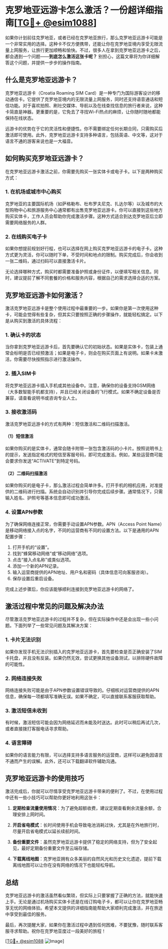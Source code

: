 # 克罗地亚远游卡怎么激活？一份超详细指南[[TG💪+ @esim1088](https://t.me/s/esim1088)]

如果你计划前往克罗地亚，或者已经在克罗地亚旅行，那么克罗地亚远游卡可能是一个非常实用的选择。这种卡不仅方便携带，还能让你在克罗地亚境内享受无限流量上网服务，让旅行更加顺畅和愉快。不过，很多人在拿到克罗地亚远游卡之后，都会遇到一个问题——**到底怎么激活这张卡呢？** 别担心，这篇文章将为你详细解答这个问题，并提供一步步的操作指南。

## 什么是克罗地亚远游卡？

克罗地亚远游卡（Croatia Roaming SIM Card）是一种专门为国际游客设计的移动通信卡。它提供了克罗地亚境内的无限流量上网服务，同时还支持语音通话和短信功能。对于喜欢拍照、刷社交媒体、导航以及在线查找信息的旅行者来说，这种卡简直是神器。更重要的是，它免去了寻找Wi-Fi热点的麻烦，让你随时随地都能保持在线状态。

远游卡的优势在于它的灵活性和便捷性。你不需要绑定任何长期合同，只需购买后激活即可使用。此外，克罗地亚远游卡支持多种语言，包括英语、中文等，这对于语言不通的游客来说也是一大福音。

## 如何购买克罗地亚远游卡？

在克罗地亚远游卡激活之前，你需要先购买一张实体卡或电子卡。以下是两种购买方式：

### 1. 在机场或城市中心购买

克罗地亚的主要国际机场（如萨格勒布、杜布罗夫尼克、扎达尔等）以及城市的大型购物中心和旅游服务中心通常都有出售克罗地亚远游卡。你可以直接到这些地方购买实体卡，工作人员会帮助你完成激活步骤。这种方式适合到达克罗地亚后立即需要网络服务的人群。

### 2. 在线购买电子卡

如果你想提前规划好行程，也可以选择在网上购买克罗地亚远游卡的电子卡。这种方式更为灵活，你可以随时下单，不受时间和地点的限制。购买完成后，你会收到一张二维码，通过扫码可以直接激活卡片。

无论选择哪种方式，购买时都需要准备护照或身份证件，以便填写相关信息。同时，建议提前了解不同套餐的价格和服务内容，根据自己的需求选择合适的方案。

## 克罗地亚远游卡如何激活？

激活克罗地亚远游卡是整个使用过程中最重要的一步。如果你是第一次使用这种卡，可能会觉得有些复杂，但其实只要按照正确的步骤操作，就能轻松搞定。以下是从购买到激活的具体流程：

### 1. 确认卡的状态

当你拿到克罗地亚远游卡后，首先要确认它的初始状态。如果是实体卡，包装上通常会标明是否已经预激活；如果是电子卡，则会在购买页面上有说明。如果卡未激活，你需要尽快按照指示进行激活操作。

### 2. 插入SIM卡

将克罗地亚远游卡插入手机或其他设备中。注意，确保你的设备支持GSM网络（大多数智能手机都支持），并且已经关闭设备的飞行模式。如果不确定设备是否兼容，请查看说明书或咨询专业人士。

### 3. 接收激活码

激活克罗地亚远游卡的方式有两种：短信激活和二维码扫描激活。

#### （1）短信激活

如果你购买的是实体卡，通常会随卡附带一张包含激活码的小卡片。按照说明书上的提示，发送指定格式的短信至客服号码，即可完成激活。例如，某些运营商可能会要求你发送“ACTIVATE”到特定号码。

#### （2）二维码扫描激活

如果你购买的是电子卡，那么激活过程会简单许多。打开手机的相机应用，对准提供的二维码进行扫描。系统会自动识别并引导你完成后续步骤。通常情况下，只需输入姓名、护照号等基本信息即可成功激活。

### 4. 设置APN参数

为了确保网络连接正常，你需要手动设置APN参数。APN（Access Point Name）是移动网络接入点的名字，不同的运营商有不同的设置方法。以下是通用的APN配置步骤：

1. 打开手机的“设置”。
2. 找到“蜂窝移动网络”或“移动网络”选项。
3. 点击“接入点名称”或类似选项。
4. 添加一个新的APN记录。
5. 输入运营商提供的APN地址、用户名和密码（具体信息可向客服咨询）。
6. 保存设置后重启设备。

完成上述步骤后，你应该能够顺利连接到克罗地亚远游卡的网络了。

## 激活过程中常见的问题及解决办法

尽管激活克罗地亚远游卡的过程并不复杂，但在实际操作中还是会出现一些小问题。下面列举了一些常见问题及其解决方案：

### 1. 卡片无法识别

如果你发现手机无法识别插入的克罗地亚远游卡，首先要检查是否正确安装了SIM卡托盘，并且没有反装。如果仍然无效，尝试更换其他设备测试，以排除硬件故障的可能性。

### 2. 网络连接失败

网络连接失败可能是由于APN参数设置错误导致的。仔细核对运营商提供的APN信息，确保每一项都填写准确无误。如果不确定，可以直接联系客服获取帮助。

### 3. 激活短信未收到

有时候，激活短信可能会因为网络延迟而未能及时送达。此时可以稍后再试几次，或者直接拨打客服电话寻求帮助。

### 4. 语言障碍

如果你的语言能力有限，可以选择支持多语言服务的运营商，这样可以避免因语言不通而产生的误解。此外，还可以下载翻译软件辅助沟通。

## 克罗地亚远游卡的使用技巧

激活完成后，你就可以尽情享受克罗地亚远游卡带来的便利了。不过，在使用过程中还有一些小技巧可以帮助你更好地利用这张卡：

1. **定期检查流量使用情况**：为了避免超额收费，建议定期查看剩余流量余额，合理安排上网时间。
   
2. **开启省电模式**：长时间使用手机会导致电池消耗过快，尤其是在外地旅行时，尽量开启省电模式以延长续航时间。

3. **备份重要文件**：虽然克罗地亚远游卡提供了稳定的网络支持，但为了安全起见，最好定期备份重要文件至云端存储。

4. **下载离线地图**：克罗地亚拥有众多美丽的自然风光和历史文化遗迹，提前下载离线地图可以让你在没有网络的情况下也能轻松导航。

## 总结

克罗地亚远游卡的激活虽然看似繁琐，但实际上只要掌握了正确的方法，就能快速上手。无论是通过机场购买实体卡还是在线订购电子卡，都可以让你在克罗地亚畅享无忧的网络体验。希望本文提供的详细指南能帮助大家顺利完成激活，并在旅途中享受到最佳的服务。

最后，再次提醒大家，如果你在激活过程中遇到任何困难，不要犹豫，随时联系客服寻求帮助。祝你在克罗地亚度过一段美好的旅程！

[[TG💪+ @esim1088](https://t.me/s/esim1088) ![Image](https://i.postimg.cc/4NQfJmqS/Snipaste-2025-05-13-00-14-12.png)]